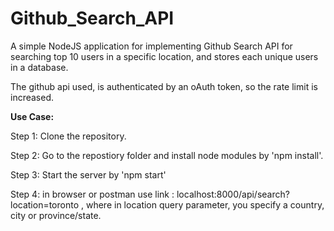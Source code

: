 # Github_Search_API

A simple NodeJS application for implementing Github Search API for searching top 10 users in a specific location, and stores each unique users in a database.

The github api used, is authenticated by an oAuth token, so the rate limit is increased. 

**Use Case:**

Step 1: Clone the repository.

Step 2: Go to the repostiory folder and install node modules by 'npm install'.

Step 3: Start the server by 'npm start'

Step 4: in browser or postman use link : localhost:8000/api/search?location=toronto  , 
        where in location query parameter, you specify a country, city or province/state. 

